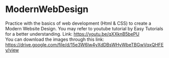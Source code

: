 # ModernWebDesign
Practice with the basics of web development (Html & CSS) to create a Modern Website Design.
You may refer to youtube tutorial by Easy Tutorials for a better understanding. Link: https://youtu.be/qXXknB5bePU <br>
You can download the images through this link: https://drive.google.com/file/d/15e3W6lw4yXdDBsWHyWbeTBGwVqxQHFEy/view
